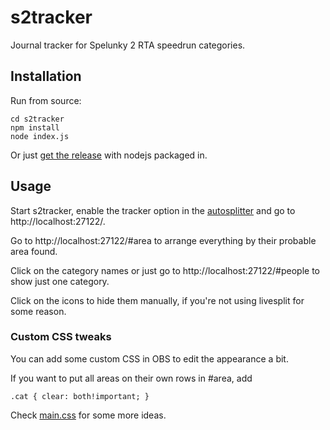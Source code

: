 # s2tracker
Journal tracker for Spelunky 2 RTA speedrun categories.

## Installation
Run from source:
```
cd s2tracker
npm install
node index.js
```
Or just [get the release](https://github.com/Dregu/s2tracker/releases/latest) with nodejs packaged in.

## Usage
Start s2tracker, enable the tracker option in the [autosplitter](https://github.com/Dregu/LiveSplit-Spelunky2) and go to http://localhost:27122/.

Go to http://localhost:27122/#area to arrange everything by their probable area found.

Click on the category names or just go to http://localhost:27122/#people to show just one category.

Click on the icons to hide them manually, if you're not using livesplit for some reason.

### Custom CSS tweaks
You can add some custom CSS in OBS to edit the appearance a bit.

If you want to put all areas on their own rows in #area, add
```
.cat { clear: both!important; }
```
Check [main.css](https://github.com/Dregu/s2tracker/blob/master/static/main.css) for some more ideas.
